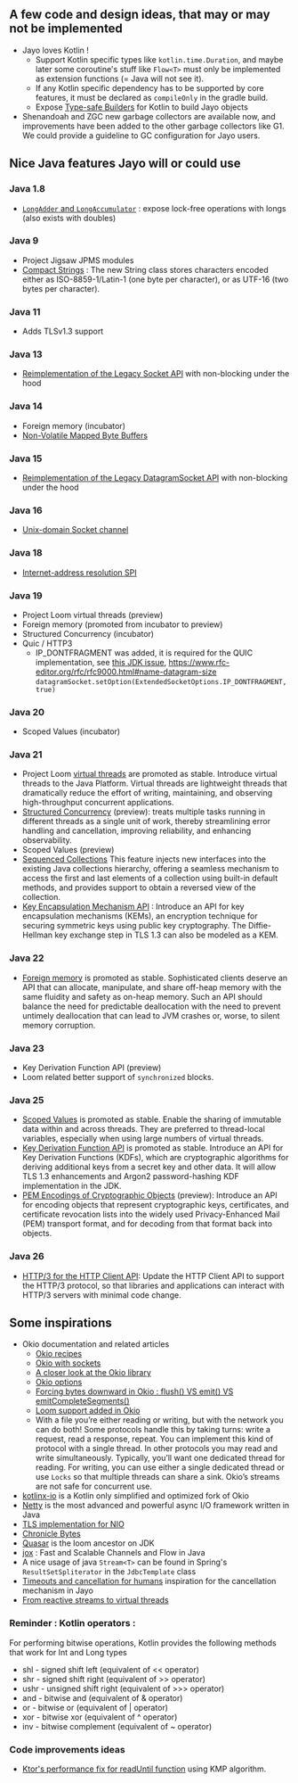 ## A few code and design ideas, that may or may not be implemented
* Jayo loves Kotlin !
  * Support Kotlin specific types like `kotlin.time.Duration`, and maybe later some coroutine's stuff like `Flow<T>`
must only be implemented as extension functions (= Java will not see it).
  * If any Kotlin specific dependency has to be supported by core features, it must be declared as `compileOnly` in
the gradle build.
  * Expose [Type-safe Builders](https://kotlinlang.org/docs/type-safe-builders.html) for Kotlin to build Jayo objects
* Shenandoah and ZGC new garbage collectors are available now, and improvements have been added to the other garbage
collectors like G1. We could provide a guideline to GC configuration for Jayo users.

## Nice Java features Jayo will or could use

### Java 1.8
* [`LongAdder` and `LongAccumulator`](https://www.baeldung.com/java-longadder-and-longaccumulator) : expose lock-free
operations with longs (also exists with doubles)

### Java 9
* Project Jigsaw JPMS modules
* [Compact Strings](https://openjdk.org/jeps/254) : The new String class stores characters encoded either as
ISO-8859-1/Latin-1 (one byte per character), or as UTF-16 (two bytes per character).

### Java 11
* Adds TLSv1.3 support

### Java 13
* [Reimplementation of the Legacy Socket API](https://openjdk.org/jeps/353) with non-blocking under the hood

### Java 14
* Foreign memory (incubator)
* [Non-Volatile Mapped Byte Buffers](https://openjdk.org/jeps/352)

### Java 15
* [Reimplementation of the Legacy DatagramSocket API](https://openjdk.org/jeps/373) with non-blocking under the hood

### Java 16
* [Unix-domain Socket channel](https://openjdk.org/jeps/380)

### Java 18
* [Internet-address resolution SPI](https://openjdk.org/jeps/418)

### Java 19
* Project Loom virtual threads (preview)
* Foreign memory (promoted from incubator to preview)
* Structured Concurrency (incubator)
* Quic / HTTP3
  * IP_DONTFRAGMENT was added, it is required for the QUIC implementation, see
[this JDK issue](https://bugs.openjdk.org/browse/JDK-8284890),
https://www.rfc-editor.org/rfc/rfc9000.html#name-datagram-size
`datagramSocket.setOption(ExtendedSocketOptions.IP_DONTFRAGMENT, true)`

### Java 20
* Scoped Values (incubator)

### Java 21
* Project Loom [virtual threads](https://openjdk.org/jeps/444) are promoted as stable. Introduce virtual threads to the
Java Platform. Virtual threads are lightweight threads that dramatically reduce the effort of writing, maintaining, and
observing high-throughput concurrent applications.
* [Structured Concurrency](https://openjdk.org/jeps/453) (preview): treats multiple tasks running in different threads
as a single unit of work, thereby streamlining error handling and cancellation, improving reliability, and enhancing
observability.
* Scoped Values (preview)
* [Sequenced Collections](https://www.baeldung.com/java-21-sequenced-collections) This feature injects new interfaces
into the existing Java collections hierarchy, offering a seamless mechanism to access the first and last elements of a
collection using built-in default methods, and provides support to obtain a reversed view of the collection.
* [Key Encapsulation Mechanism API](https://openjdk.org/jeps/452) : Introduce an API for key encapsulation mechanisms
(KEMs), an encryption technique for securing symmetric keys using public key cryptography. The Diffie-Hellman key
exchange step in TLS 1.3 can also be modeled as a KEM.

### Java 22
* [Foreign memory](https://openjdk.org/jeps/454) is promoted as stable. Sophisticated clients deserve an API that can
allocate, manipulate, and share off-heap memory with the same fluidity and safety as on-heap memory. Such an API should
balance the need for predictable deallocation with the need to prevent untimely deallocation that can lead to JVM
crashes or, worse, to silent memory corruption.

### Java 23
* Key Derivation Function API (preview)
* Loom related better support of `synchronized` blocks.

### Java 25
* [Scoped Values](https://openjdk.org/jeps/506) is promoted as stable. Enable the sharing of immutable data within and
across threads. They are preferred to thread-local variables, especially when using large numbers of virtual threads.
* [Key Derivation Function API](https://openjdk.org/jeps/510) is promoted as stable. Introduce an API for Key Derivation
Functions (KDFs), which are cryptographic algorithms for deriving additional keys from a secret key and other data. It
will allow TLS 1.3 enhancements and Argon2 password-hashing KDF implementation in the JDK.
* [PEM Encodings of Cryptographic Objects](https://openjdk.org/jeps/470) (preview): Introduce an API for encoding
objects that represent cryptographic keys, certificates, and certificate revocation lists into the widely used
Privacy-Enhanced Mail (PEM) transport format, and for decoding from that format back into objects.

### Java 26
* [HTTP/3 for the HTTP Client API](https://openjdk.org/jeps/517): Update the HTTP Client API to support the HTTP/3
 protocol, so that libraries and applications can interact with HTTP/3 servers with minimal code change.

## Some inspirations

* Okio documentation and related articles
    * [Okio recipes](https://square.github.io/okio/recipes)
    * [Okio with sockets](https://square.github.io/okio/recipes/#communicate-on-a-socket-javakotlin)
    * [A closer look at the Okio library](https://medium.com/@jerzy.chalupski/a-closer-look-at-the-okio-library-90336e37261)
    * [Okio options](https://medium.com/@jerzy.chalupski/okio-options-ce8f3ac1584f)
    * [Forcing bytes downward in Okio : flush() VS emit() VS emitCompleteSegments()](https://jakewharton.com/forcing-bytes-downward-in-okio/)
    * [Loom support added in Okio](https://github.com/square/okio/commit/f8434f575787198928a26334758ddbca9726b11c)
    * With a file you’re either reading or writing, but with the network you can do both! Some protocols handle this by
taking turns: write a request, read a response, repeat. You can implement this kind of protocol with a single thread.
In other protocols you may read and write simultaneously. Typically, you’ll want one dedicated thread for reading. For
writing, you can use either a single dedicated thread or use `Locks` so that multiple threads can share a sink. Okio’s
streams are not safe for concurrent use.
* [kotlinx-io](https://github.com/Kotlin/kotlinx-io) is a Kotlin only simplified and optimized fork of Okio
* [Netty](https://github.com/netty/netty) is the most advanced and powerful async I/O framework written in Java
* [TLS implementation for NIO](https://github.com/marianobarrios/tls-channel)
* [Chronicle Bytes](https://github.com/OpenHFT/Chronicle-Bytes)
* [Quasar](https://github.com/puniverse/quasar) is the loom ancestor on JDK
* [jox](https://github.com/softwaremill/jox) : Fast and Scalable Channels and Flow in Java
* A nice usage of java `Stream<T>` can be found in Spring's `ResultSetSpliterator` in the `JdbcTemplate` class
* [Timeouts and cancellation for humans](https://vorpus.org/blog/timeouts-and-cancellation-for-humans/) inspiration for
the cancellation mechanism in Jayo
* [From reactive streams to virtual threads](https://javapro.io/2025/04/04/from-reactive-streams-to-virtual-threads/)

### Reminder : Kotlin operators :
For performing bitwise operations, Kotlin provides the following methods that work for Int and Long types
* shl - signed shift left (equivalent of << operator)
* shr - signed shift right (equivalent of >> operator)
* ushr - unsigned shift right (equivalent of >>> operator)
* and - bitwise and (equivalent of & operator)
* or - bitwise or (equivalent of | operator)
* xor - bitwise xor (equivalent of ^ operator)
* inv - bitwise complement (equivalent of ~ operator)

### Code improvements ideas
* [Ktor's performance fix for readUntil function](https://github.com/ktorio/ktor/commit/bc9805b172bb054e14020e2d8142d0fa6e12f5d7)
  using KMP algorithm.
